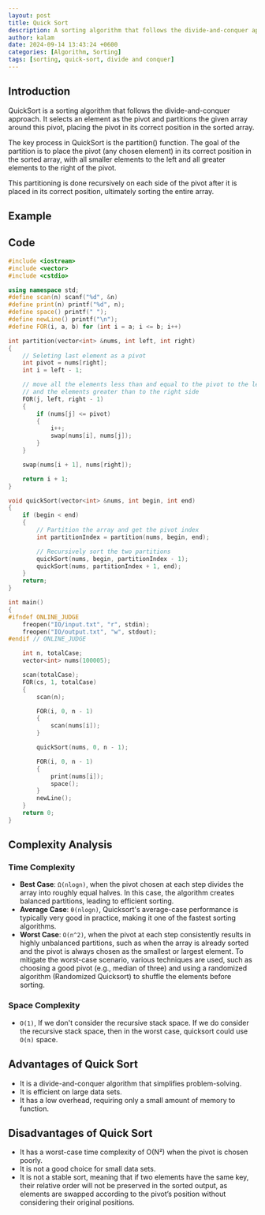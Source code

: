 ```yaml
---
layout: post
title: Quick Sort
description: A sorting algorithm that follows the divide-and-conquer approach
author: kalam
date: 2024-09-14 13:43:24 +0600
categories: [Algorithm, Sorting]
tags: [sorting, quick-sort, divide and conquer]
---
```


## Introduction

QuickSort is a sorting algorithm that follows the divide-and-conquer approach. It selects an element as the pivot and partitions the given array around this pivot, placing the pivot in its correct position in the sorted array.

The key process in QuickSort is the partition() function. The goal of the partition is to place the pivot (any chosen element) in its correct position in the sorted array, with all smaller elements to the left and all greater elements to the right of the pivot.

This partitioning is done recursively on each side of the pivot after it is placed in its correct position, ultimately sorting the entire array.

## Example


## Code

```cpp
#include <iostream>
#include <vector>
#include <cstdio>

using namespace std;
#define scan(n) scanf("%d", &n)
#define print(n) printf("%d", n);
#define space() printf(" ");
#define newLine() printf("\n");
#define FOR(i, a, b) for (int i = a; i <= b; i++)

int partition(vector<int> &nums, int left, int right)
{
    // Seleting last element as a pivot
    int pivot = nums[right];
    int i = left - 1;

    // move all the elements less than and equal to the pivot to the left side
    // and the elements greater than to the right side
    FOR(j, left, right - 1)
    {
        if (nums[j] <= pivot)
        {
            i++;
            swap(nums[i], nums[j]);
        }
    }

    swap(nums[i + 1], nums[right]);

    return i + 1;
}

void quickSort(vector<int> &nums, int begin, int end)
{
    if (begin < end)
    {
        // Partition the array and get the pivot index
        int partitionIndex = partition(nums, begin, end);

        // Recursively sort the two partitions
        quickSort(nums, begin, partitionIndex - 1);
        quickSort(nums, partitionIndex + 1, end);
    }
    return;
}

int main()
{
#ifndef ONLINE_JUDGE
    freopen("IO/input.txt", "r", stdin);
    freopen("IO/output.txt", "w", stdout);
#endif // ONLINE_JUDGE

    int n, totalCase;
    vector<int> nums(100005);

    scan(totalCase);
    FOR(cs, 1, totalCase)
    {
        scan(n);

        FOR(i, 0, n - 1)
        {
            scan(nums[i]);
        }

        quickSort(nums, 0, n - 1);

        FOR(i, 0, n - 1)
        {
            print(nums[i]);
            space();
        }
        newLine();
    }
    return 0;
}

```

## Complexity Analysis

### Time Complexity

- **Best Case**: `Ω(nlogn)`, when the pivot chosen at each step divides the array into roughly equal halves. In this case, the algorithm creates balanced partitions, leading to efficient sorting.
- **Average Case**: `θ(nlogn)`, Quicksort's average-case performance is typically very good in practice, making it one of the fastest sorting algorithms.
- **Worst Case**: `O(n^2)`, when the pivot at each step consistently results in highly unbalanced partitions, such as when the array is already sorted and the pivot is always chosen as the smallest or largest element. To mitigate the worst-case scenario, various techniques are used, such as choosing a good pivot (e.g., median of three) and using a randomized algorithm (Randomized Quicksort) to shuffle the elements before sorting.

### Space Complexity
- `O(1)`, If we don't consider the recursive stack space. If we do consider the recursive stack space, then in the worst case, quicksort could use `O(n)` space.


## Advantages of Quick Sort

- It is a divide-and-conquer algorithm that simplifies problem-solving.
- It is efficient on large data sets.
- It has a low overhead, requiring only a small amount of memory to function.

## Disadvantages of Quick Sort

- It has a worst-case time complexity of O(N²) when the pivot is chosen poorly.
- It is not a good choice for small data sets.
- It is not a stable sort, meaning that if two elements have the same key, their relative order will not be preserved in the sorted output, as elements are swapped according to the pivot’s position without considering their original positions.
